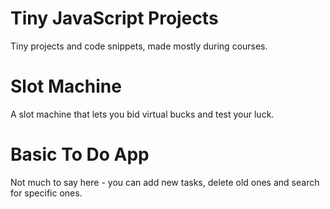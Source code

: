 # Tiny JavaScript Projects
Tiny projects and code snippets, made mostly during courses.

# Slot Machine

A slot machine that lets you bid virtual bucks and test your luck. 

# Basic To Do App

Not much to say here - you can add new tasks, delete old ones and search for specific ones. 
